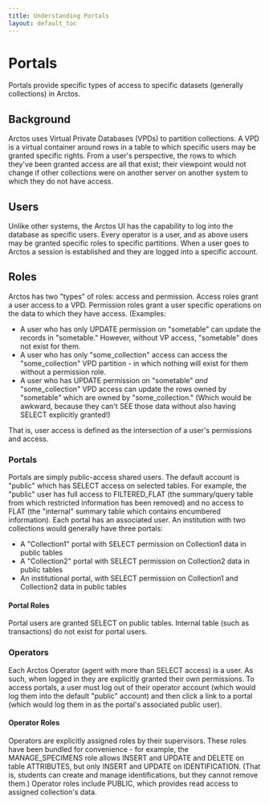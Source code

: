 ```yaml
---
title: Understanding Portals
layout: default_toc
---
```


# Portals

Portals provide specific types of access to specific datasets (generally collections) in Arctos.

## Background

Arctos uses Virtual Private Databases (VPDs) to partition collections. A VPD is a virtual container around rows in a table to which
specific users may be granted specific rights. From a user's perspective, the rows to which they've been granted access are all that exist; 
their viewpoint would not change if other collections were on another server on another system to which they do not have access. 

## Users

Unlike other systems, the Arctos UI has the capability to log into the database as specific users. Every operator is a user, and as above 
users may be granted specific roles to specific partitions.  When a user goes to Arctos a session is established and they are logged into
a specific account. 

## Roles

Arctos has two "types" of roles: access and permission. Access roles grant a user access to a VPD. Permission roles grant a user specific 
operations on the data to which they have access. (Examples:

* A user who has only UPDATE permission on "sometable" can update the records in "sometable." 
However, without VP access, "sometable" does not exist for them.
* A user who has only "some_collection" access can access the "some_collection" VPD partition - in which nothing will exist for them 
without a permission role.
* A user who has UPDATE permission on "sometable" *and* "some_collection" VPD access can update the rows owned by "sometable" which are 
owned by "some_collection." (Which would be awkward, because they can't SEE those data without also having SELECT explicitly granted!)

That is, user access is defined as the intersection of a user's permissions and access.


### Portals

Portals are simply public-access shared users. The default account is "public" which has SELECT access on selected tables. For example,
 the "public" user has full access to FILTERED_FLAT (the summary/query table from which restricted information has been removed) and no 
 access to FLAT (the "internal" summary table which contains encumbered information). Each portal has an associated user. An institution
 with two collections would generally have three portals:
 
 * A "Collection1" portal with SELECT permission on Collection1 data in public tables
 * A "Collection2" portal with SELECT permission on Collection2 data in public tables
 * An institutional portal, with SELECT permission on Collection1 and Collection2 data in public tables
 
#### Portal Roles

Portal users are granted SELECT on public tables. Internal table (such as transactions) do not exist for portal users.
 
 
### Operators

Each Arctos Operator (agent with more than SELECT access) is a user. As such, when logged in they are explicitly granted their own permissions.
To access portals, a user must log out of their operator account (which would log them into the default "public" account) and then
click a link to a portal (which would log them in as the portal's associated public user).

#### Operator Roles

Operators are explicitly assigned roles by their supervisors. These roles have been bundled for convenience - for example, the MANAGE_SPECIMENS
 role allows INSERT and UPDATE and DELETE on table ATTRIBUTES, but only INSERT and UPDATE on IDENTIFICATION. (That is, students can create and
 manage identifications, but they cannot remove them.) Operator roles include PUBLIC, which provides read access to assigned collection's data.
